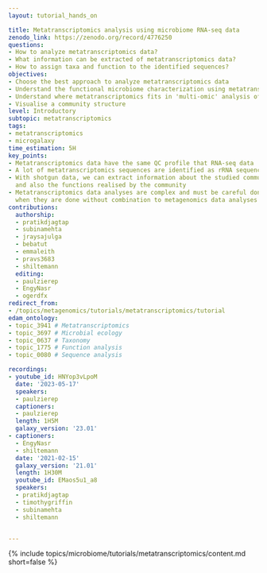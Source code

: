 ```yaml
---
layout: tutorial_hands_on

title: Metatranscriptomics analysis using microbiome RNA-seq data
zenodo_link: https://zenodo.org/record/4776250
questions:
- How to analyze metatranscriptomics data?
- What information can be extracted of metatranscriptomics data?
- How to assign taxa and function to the identified sequences?
objectives:
- Choose the best approach to analyze metatranscriptomics data
- Understand the functional microbiome characterization using metatranscriptomic results
- Understand where metatranscriptomics fits in 'multi-omic' analysis of microbiomes
- Visualise a community structure
level: Introductory
subtopic: metatranscriptomics
tags:
- metatranscriptomics
- microgalaxy
time_estimation: 5H
key_points:
- Metatranscriptomics data have the same QC profile that RNA-seq data
- A lot of metatranscriptomics sequences are identified as rRNA sequences
- With shotgun data, we can extract information about the studied community structure
  and also the functions realised by the community
- Metatranscriptomics data analyses are complex and must be careful done, specially
  when they are done without combination to metagenomics data analyses
contributions:
  authorship:
  - pratikdjagtap
  - subinamehta
  - jraysajulga
  - bebatut
  - emmaleith
  - pravs3683
  - shiltemann
  editing:
  - paulzierep
  - EngyNasr
  - ogerdfx
redirect_from:
- /topics/metagenomics/tutorials/metatranscriptomics/tutorial
edam_ontology:
- topic_3941 # Metatranscriptomics
- topic_3697 # Microbial ecology
- topic_0637 # Taxonomy
- topic_1775 # Function analysis
- topic_0080 # Sequence analysis

recordings:
- youtube_id: HNYop3vLpoM
  date: '2023-05-17'
  speakers:
  - paulzierep
  captioners:
  - paulzierep
  length: 1H5M
  galaxy_version: '23.01'
- captioners:
  - EngyNasr
  - shiltemann
  date: '2021-02-15'
  galaxy_version: '21.01'
  length: 1H30M
  youtube_id: EMaos5u1_a8
  speakers:
  - pratikdjagtap
  - timothygriffin
  - subinamehta
  - shiltemann


---
```


{% include topics/microbiome/tutorials/metatranscriptomics/content.md short=false %}
